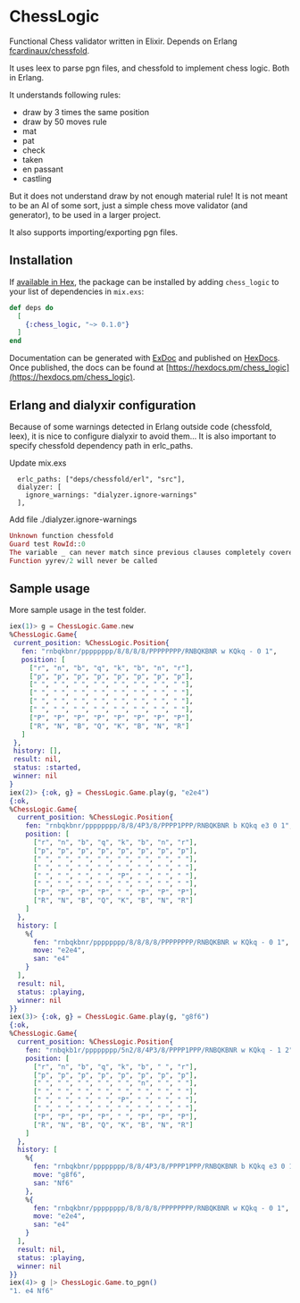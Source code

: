 # ChessLogic

Functional Chess validator written in Elixir. Depends on Erlang [fcardinaux/chessfold](https://github.com/fcardinaux/chessfold/blob/master/erl/chessfold.erl).

It uses leex to parse pgn files, and chessfold to implement chess logic. Both in Erlang.

It understands following rules:

* draw by 3 times the same position
* draw by 50 moves rule
* mat
* pat
* check
* taken
* en passant
* castling

But it does not understand draw by not enough material rule! It is not meant to be an AI of some sort, just a simple chess move validator (and generator), to be used in a larger project.

It also supports importing/exporting pgn files.

## Installation

If [available in Hex](https://hex.pm/docs/publish), the package can be installed
by adding `chess_logic` to your list of dependencies in `mix.exs`:

```elixir
def deps do
  [
    {:chess_logic, "~> 0.1.0"}
  ]
end
```

Documentation can be generated with [ExDoc](https://github.com/elixir-lang/ex_doc)
and published on [HexDocs](https://hexdocs.pm). Once published, the docs can
be found at [https://hexdocs.pm/chess_logic](https://hexdocs.pm/chess_logic).

## Erlang and dialyxir configuration

Because of some warnings detected in Erlang outside code (chessfold, leex), it is nice to configure dialyxir to avoid them... It is also important to specify chessfold dependency path in erlc_paths.

Update mix.exs

      erlc_paths: ["deps/chessfold/erl", "src"],
      dialyzer: [
        ignore_warnings: "dialyzer.ignore-warnings"
      ],

Add file ./dialyzer.ignore-warnings

```elixir
Unknown function chessfold
Guard test RowId::0
The variable _ can never match since previous clauses completely covered the type
Function yyrev/2 will never be called
```

## Sample usage

More sample usage in the test folder.

 ```elixir
iex(1)> g = ChessLogic.Game.new
%ChessLogic.Game{
  current_position: %ChessLogic.Position{
    fen: "rnbqkbnr/pppppppp/8/8/8/8/PPPPPPPP/RNBQKBNR w KQkq - 0 1",
    position: [
      ["r", "n", "b", "q", "k", "b", "n", "r"],
      ["p", "p", "p", "p", "p", "p", "p", "p"],
      [" ", " ", " ", " ", " ", " ", " ", " "],
      [" ", " ", " ", " ", " ", " ", " ", " "],
      [" ", " ", " ", " ", " ", " ", " ", " "],
      [" ", " ", " ", " ", " ", " ", " ", " "],
      ["P", "P", "P", "P", "P", "P", "P", "P"],
      ["R", "N", "B", "Q", "K", "B", "N", "R"]
    ]
  },
  history: [],
  result: nil,
  status: :started,
  winner: nil
}
iex(2)> {:ok, g} = ChessLogic.Game.play(g, "e2e4")
{:ok,
 %ChessLogic.Game{
   current_position: %ChessLogic.Position{
     fen: "rnbqkbnr/pppppppp/8/8/4P3/8/PPPP1PPP/RNBQKBNR b KQkq e3 0 1",
     position: [
       ["r", "n", "b", "q", "k", "b", "n", "r"],
       ["p", "p", "p", "p", "p", "p", "p", "p"],
       [" ", " ", " ", " ", " ", " ", " ", " "],
       [" ", " ", " ", " ", " ", " ", " ", " "], 
       [" ", " ", " ", " ", "P", " ", " ", " "],
       [" ", " ", " ", " ", " ", " ", " ", " "],
       ["P", "P", "P", "P", " ", "P", "P", "P"],
       ["R", "N", "B", "Q", "K", "B", "N", "R"]
     ]
   },
   history: [
     %{
       fen: "rnbqkbnr/pppppppp/8/8/8/8/PPPPPPPP/RNBQKBNR w KQkq - 0 1",
       move: "e2e4",
       san: "e4"
     }
   ],
   result: nil,
   status: :playing,
   winner: nil
 }}
iex(3)> {:ok, g} = ChessLogic.Game.play(g, "g8f6")
{:ok,
 %ChessLogic.Game{
   current_position: %ChessLogic.Position{
     fen: "rnbqkb1r/pppppppp/5n2/8/4P3/8/PPPP1PPP/RNBQKBNR w KQkq - 1 2",
     position: [
       ["r", "n", "b", "q", "k", "b", " ", "r"],
       ["p", "p", "p", "p", "p", "p", "p", "p"],
       [" ", " ", " ", " ", " ", "n", " ", " "],
       [" ", " ", " ", " ", " ", " ", " ", " "],
       [" ", " ", " ", " ", "P", " ", " ", " "],
       [" ", " ", " ", " ", " ", " ", " ", " "],
       ["P", "P", "P", "P", " ", "P", "P", "P"],
       ["R", "N", "B", "Q", "K", "B", "N", "R"]
     ]
   },
   history: [
     %{
       fen: "rnbqkbnr/pppppppp/8/8/4P3/8/PPPP1PPP/RNBQKBNR b KQkq e3 0 1",
       move: "g8f6",
       san: "Nf6"
     },
     %{
       fen: "rnbqkbnr/pppppppp/8/8/8/8/PPPPPPPP/RNBQKBNR w KQkq - 0 1",
       move: "e2e4",
       san: "e4"
     }
   ],
   result: nil,
   status: :playing,
   winner: nil
 }}
iex(4)> g |> ChessLogic.Game.to_pgn()
"1. e4 Nf6"
```